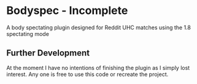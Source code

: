 # Bodyspec - Incomplete
A body spectating plugin designed for Reddit UHC matches using the 1.8 spectating mode
## Further Development
At the moment I have no intentions of finishing the plugin as I simply lost interest. Any one is free to use this code or recreate the project.
